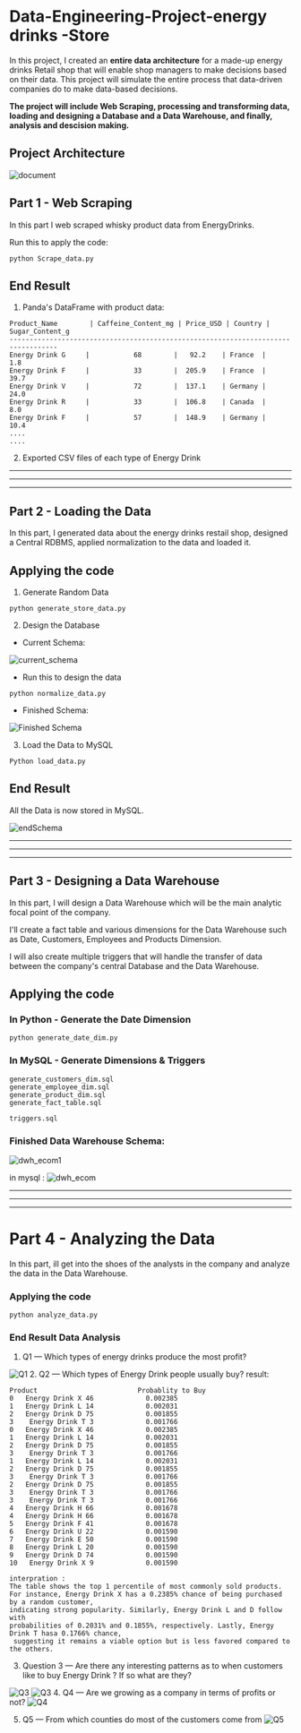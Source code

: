 # Data-Engineering-Project-energy drinks  -Store
In this project, I created an __entire data architecture__ for a made-up energy drinks Retail  shop that will enable shop managers to make decisions based on their data. 
This project will simulate the entire process that data-driven companies do to make data-based decisions.

__The project will include Web Scraping, processing and transforming data, loading and designing a Database and a Data Warehouse, and finally, analysis and descision making.__

## Project Architecture
![document](https://github.com/ayoub-elmarchoum/Stage-Data-Engineering-Energy-Drink-Store/blob/main/Project%20Architecture.jpg)


## Part 1 - Web Scraping
In this part I web scraped whisky product data from EnergyDrinks.

Run this to apply the code:

```
python Scrape_data.py

```



## End Result

1. Panda's DataFrame with product data:
```
Product_Name        | Caffeine_Content_mg | Price_USD | Country | Sugar_Content_g
----------------------------------------------------------------------------------
Energy Drink G     |           68        |   92.2    | France  |     1.8
Energy Drink F     |           33        |  205.9    | France  |    39.7
Energy Drink V     |           72        |  137.1    | Germany |    24.0
Energy Drink R     |           33        |  106.8    | Canada  |     8.0
Energy Drink F     |           57        |  148.9    | Germany |    10.4
....
....

```

2. Exported CSV files of each type of Energy Drink




**********************************************************************************************************************************
**********************************************************************************************************************************
**********************************************************************************************************************************

## Part 2 - Loading the Data
In this part, I generated data about the energy drinks restail shop, designed a Central RDBMS, applied normalization to the data and loaded it.

## Applying the code
1. Generate Random Data

```
python generate_store_data.py
```

2. Design the Database

- Current Schema:

![current_schema](https://github.com/ayoub-elmarchoum/Stage-Data-Engineering-Energy-Drink-Store/blob/main/images%20for%20github/Current%20Schema.svg)


- Run this to design the data
```
python normalize_data.py
```

- Finished Schema:

![Finished Schema](https://github.com/ayoub-elmarchoum/Stage-Data-Engineering-Energy-Drink-Store/blob/main/images%20for%20github/Finished%20Schema.jpg)

3. Load the Data to MySQL
```
Python load_data.py
```

## End Result
All the Data is now stored in MySQL.

![endSchema](https://github.com/ayoub-elmarchoum/Stage-Data-Engineering-Energy-Drink-Store/blob/main/images%20for%20github/endSchema.jpg)



**********************************************************************************************************************************
**********************************************************************************************************************************
**********************************************************************************************************************************

## Part 3 - Designing a Data Warehouse
In this part, I will design a Data Warehouse which will be the main analytic focal point of the company. 

I'll create a fact table and various dimensions for the Data Warehouse such as Date, Customers, Employees and Products Dimension.

I will also create multiple triggers that will handle the transfer of data between the company's central Database and the Data Warehouse.

## Applying the code

### In Python - Generate the Date Dimension

```
python generate_date_dim.py
```

### In MySQL - Generate Dimensions & Triggers

```
generate_customers_dim.sql
generate_employee_dim.sql
generate_product_dim.sql
generate_fact_table.sql

triggers.sql
```
### Finished Data Warehouse Schema:
![dwh_ecom1](https://github.com/ayoub-elmarchoum/Stage-Data-Engineering-Energy-Drink-Store/blob/main/images%20for%20github/datawarehouse_ecom.jpg)

in mysql : 
![dwh_ecom](https://github.com/ayoub-elmarchoum/Stage-Data-Engineering-Energy-Drink-Store/blob/main/images%20for%20github/dwh_ecom.jpg)

**********************************************************************************************************************************
**********************************************************************************************************************************
**********************************************************************************************************************************

# Part 4 - Analyzing the Data
In this part, ill get into the shoes of the analysts in the company and analyze the data in the Data Warehouse.

### Applying the code
```
python analyze_data.py
```

### End Result  Data Analysis

1. Q1 — Which types of energy drinks produce the most profit?

![Q1](https://github.com/ayoub-elmarchoum/Stage-Data-Engineering-Energy-Drink-Store/blob/main/Part%204%20-%20Data%20Analysis/top_5_most_profitable_products.png)
2. Q2 — Which types of Energy Drink people usually buy?
result:
```
Product                         Probablity to Buy
0   Energy Drink X 46             0.002385
1   Energy Drink L 14             0.002031
2   Energy Drink D 75             0.001855
3    Energy Drink T 3             0.001766
0   Energy Drink X 46             0.002385
1   Energy Drink L 14             0.002031
2   Energy Drink D 75             0.001855
3    Energy Drink T 3             0.001766
1   Energy Drink L 14             0.002031
2   Energy Drink D 75             0.001855
3    Energy Drink T 3             0.001766
2   Energy Drink D 75             0.001855
3    Energy Drink T 3             0.001766
3    Energy Drink T 3             0.001766
4   Energy Drink H 66             0.001678
4   Energy Drink H 66             0.001678
5   Energy Drink F 41             0.001678
6   Energy Drink U 22             0.001590
7   Energy Drink E 50             0.001590
8   Energy Drink L 20             0.001590
9   Energy Drink D 74             0.001590
10   Energy Drink X 9             0.001590

interpration : 
The table shows the top 1 percentile of most commonly sold products. 
For instance, Energy Drink X has a 0.2385% chance of being purchased by a random customer,
indicating strong popularity. Similarly, Energy Drink L and D follow with 
probabilities of 0.2031% and 0.1855%, respectively. Lastly, Energy Drink T hasa 0.1766% chance,
 suggesting it remains a viable option but is less favored compared to the others.
```



3. Question 3 — Are there any interesting patterns as to when customers like to buy  Energy Drink ? If so what are they?

![Q3](https://github.com/ayoub-elmarchoum/Stage-Data-Engineering-Energy-Drink-Store/blob/main/Part%204%20-%20Data%20Analysis/transactions_vs_month.png)
![Q3](https://github.com/ayoub-elmarchoum/Stage-Data-Engineering-Energy-Drink-Store/blob/main/Part%204%20-%20Data%20Analysis/energy_drink_sales_by_day.png)
4. Q4 — Are we growing as a company in terms of profits or not?
![Q4](https://github.com/ayoub-elmarchoum/Stage-Data-Engineering-Energy-Drink-Store/blob/main/Part%204%20-%20Data%20Analysis/Cumulative_Profit.png)


5. Q5 — From which counties do most of the customers come from
![Q5](https://github.com/ayoub-elmarchoum/Stage-Data-Engineering-Energy-Drink-Store/blob/main/Part%204%20-%20Data%20Analysis/top_countries_by_customers.png)

